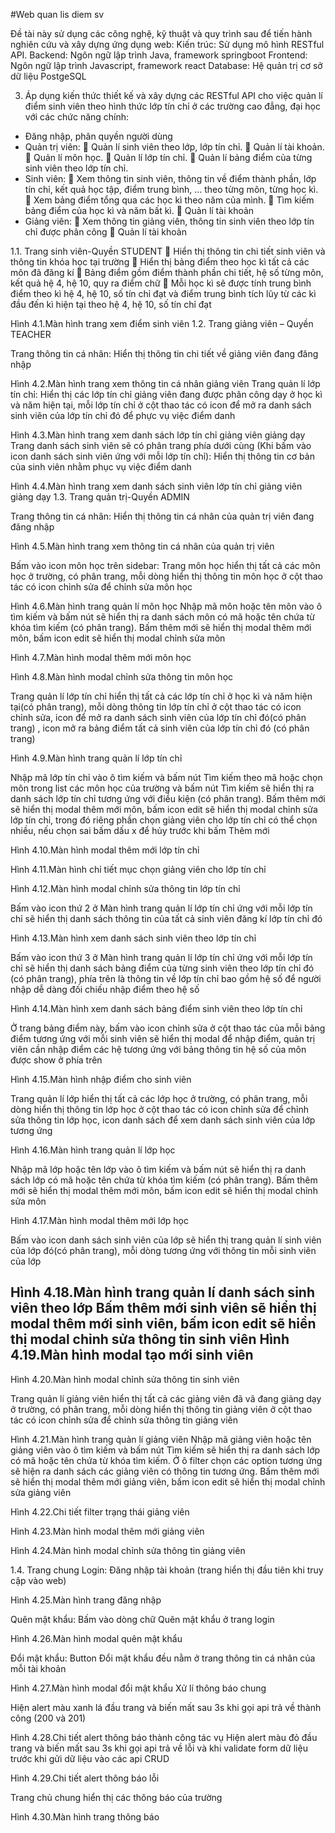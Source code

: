 #Web quan lis diem sv

Đề tài này sử dụng các công nghệ, kỹ thuật và quy trình sau để tiến hành nghiên cứu và xây dựng ứng dụng web:
Kiến trúc: Sử dụng mô hình RESTful API.
Backend: Ngôn ngữ lập trình Java, framework springboot
Frontend: Ngôn ngữ lập trình Javascript, framework react
Database: Hệ quản trị cơ sở dữ liệu PostgeSQL

3)	Áp dụng kiến thức thiết kế và xây dựng các RESTful API cho việc quản lí điểm sinh viên theo hình thức lớp tín chỉ ở các trường cao đẳng, đại học với các chức năng chính:
-	Đăng nhập, phân quyền người dùng
-	Quản trị viên:
	Quản lí sinh viên theo lớp, lớp tín chỉ.
	Quản lí tài khoản.
	Quản lí môn học.
	Quản lí lớp tín chỉ.
	Quản lí bảng điểm của từng sinh viên theo lớp tín chỉ.
-	Sinh viên:
	Xem thông tin sinh viên, thông tin về điểm thành phần, lớp tín chỉ, kết quả học tập, điểm trung bình, ... theo từng môn, từng học kì.
	Xem bảng điểm tổng qua các học kì theo năm của mình.
	Tìm kiếm bảng điểm của học kì và năm bất kì.
	Quản lí tài khoản
-	Giảng viên:
	Xem thông tin giảng viên, thông tin sinh viên theo lớp tín chỉ được phân công
	Quản lí tài khoản




1.1.	Trang sinh viên-Quyền STUDENT
	Hiển thị thông tin chi tiết sinh viên và thông tin khóa học tại trường
	Hiển thị bảng điểm theo học kì tất cả các môn đã đăng kí
	Bảng điểm gồm điểm thành phần chi tiết, hệ số từng môn, kết quả hệ 4, hệ 10, quy ra điểm chữ 
	Mỗi học kì sẽ được tính trung bình điểm theo kì hệ 4, hệ 10, số tín chỉ đạt và điểm trung bình tích lũy từ các kì đầu đến kì hiện tại theo hệ 4, hệ 10, số tín chỉ đạt
 
Hình 4.1.Màn hình trang xem điểm sinh viên
1.2.	Trang giảng viên – Quyền TEACHER

Trang thông tin cá nhân: Hiển thị thông tin chi tiết về giảng viên đang đăng nhập
 
Hình 4.2.Màn hình trang xem thông tin cá nhân giảng viên
Trang quản lí lớp tín chỉ: Hiển thị các lớp tín chỉ giảng viên đang được phân công dạy ở học kì và năm hiện tại, mỗi lớp tín chỉ ở cột thao tác có icon để mở ra danh sách sinh viên của lớp tín chỉ đó để phực vụ việc điểm danh
 
Hình 4.3.Màn hình trang xem danh sách lớp tín chỉ giảng viên giảng dạy
Trang danh sách sinh viên sẽ có phân trang phía dưới cùng (Khi bấm vào icon danh sách sinh viên ứng với mỗi lớp tín chỉ): Hiển thị thông tin cơ bản của sinh viên nhằm phục vụ việc điểm danh
 
Hình 4.4.Màn hình trang xem danh sách sinh viên lớp tín chỉ giảng viên giảng dạy
1.3.	Trang quản trị-Quyền ADMIN

Trang thông tin cá nhân: Hiển thị thông tin cá nhân của quản trị viên đang đăng nhập
 
Hình 4.5.Màn hình trang xem thông tin cá nhân của quản trị viên





Bấm vào icon môn học trên sidebar: Trang môn học hiển thị tất cả các môn học ở trường, có phân trang, mỗi dòng hiển thị thông tin môn học ở cột thao tác có icon chỉnh sửa  để  chỉnh sửa môn học 
 
Hình 4.6.Màn hình trang quản lí môn học
Nhập mã môn hoặc tên môn vào ô tìm kiếm và bấm nút sẽ hiển thị ra danh sách môn có mã hoặc tên chứa từ khóa tìm kiếm (có phân trang). Bấm thêm mới sẽ hiển thị modal thêm  mới môn, bấm icon edit sẽ hiển thị modal chỉnh sửa môn
 
Hình 4.7.Màn hình modal thêm mới môn học

 
Hình 4.8.Màn hình modal chỉnh sửa thông tin môn học

Trang quản lí lớp tín chỉ hiển thị tất cả các lớp tín chỉ ở học kì và năm hiện tại(có phân trang), mỗi dòng thông tin lớp tín chỉ ở cột thao tác có icon chỉnh sửa, icon để mở ra danh sách sinh viên của lớp tín chỉ đó(có phân trang) , icon mở ra bảng điểm tất cả sinh viên của lớp tín chỉ đó (có phân trang)
 
Hình 4.9.Màn hình trang quản  lí lớp tín chỉ

Nhập mã lớp tín chỉ vào ô tìm kiếm và bấm nút Tìm kiếm theo mã hoặc chọn môn trong list các môn học của trường và bấm nút Tìm kiếm sẽ hiển thị ra danh sách lớp tín chỉ tương ứng với điều kiện (có phân trang). Bấm thêm mới sẽ hiển thị modal thêm  mới môn, bấm icon edit sẽ hiển thị modal chỉnh sửa lớp tín chỉ, trong đó riêng phần chọn giảng viên cho lớp tín chỉ có thể chọn nhiều, nếu chọn sai bấm dấu x để hủy trước khi bấm Thêm mới


 
Hình 4.10.Màn hình modal thêm mới lớp tín chỉ
 
Hình 4.11.Màn hình chỉ tiết mục chọn giảng viên cho lớp tín chỉ
 
Hình 4.12.Màn hình modal chỉnh sửa thông tin lớp tín chỉ

Bấm vào icon thứ 2 ở Màn hình trang quản  lí lớp tín chỉ ứng với mỗi lớp tín chỉ sẽ hiển thị danh sách thông tin của tất cả sinh viên đăng kí lớp tín chỉ đó
 
Hình 4.13.Màn hình xem danh sách sinh viên theo lớp tín chỉ













Bấm vào icon thứ 3 ở Màn hình trang quản  lí lớp tín chỉ ứng với mỗi lớp tín chỉ sẽ hiển thị danh sách bảng điểm của từng sinh viên theo lớp tín chỉ đó (có phân trang), phía trên là thông tin về lớp tín chỉ bao gồm hệ số để người nhập dễ dàng đối chiếu nhập điểm theo hệ số
 
Hình 4.14.Màn hình xem danh sách bảng điểm sinh viên theo lớp tín chỉ

Ở trang bảng điểm này, bấm vào icon chỉnh sửa ở cột thao tác của mỗi bảng điểm tương ứng với mỗi sinh viên sẽ hiển thị modal để nhập điểm, quản trị viên cần nhập điểm các hệ tương ứng với bảng thông tin hệ số của môn được show ở phía trên
 
Hình 4.15.Màn hình nhập điểm cho sinh viên

Trang quản lí lớp hiển thị tất cả các lớp học ở trường, có phân trang, mỗi dòng hiển thị thông tin lớp học ở cột thao tác có icon chỉnh sửa  để  chỉnh sửa thông tin lớp học, icon danh sách để xem danh sách sinh viên của lớp tương ứng
 
Hình 4.16.Màn hình trang quản lí lớp học
 

Nhập mã lớp hoặc tên lớp vào ô tìm kiếm và bấm nút sẽ hiển thị ra danh sách lớp có mã hoặc tên chứa từ khóa tìm kiếm (có phân trang). Bấm thêm mới sẽ hiển thị modal thêm  mới môn, bấm icon edit sẽ hiển thị modal chỉnh sửa môn

 
Hình 4.17.Màn hình modal thêm mới lớp học

Bấm vào icon danh sách sinh viên của lớp sẽ hiển thị trang quản lí sinh viên của lớp đó(có phân trang), mỗi dòng tương ứng với thông tin mỗi sinh viên của lớp 
 
Hình 4.18.Màn hình trang quản lí danh sách sinh viên theo lớp
Bấm thêm mới sinh viên sẽ hiển thị modal thêm  mới sinh viên, bấm icon edit sẽ hiển thị modal chỉnh sửa thông tin sinh viên 
Hình 4.19.Màn hình modal tạo mới sinh viên
- 
Hình 4.20.Màn hình modal chỉnh sửa thông tin sinh viên

Trang quản lí giảng viên hiển thị tất cả các giảng viên đã vã đang giảng dạy ở trường, có phân trang, mỗi dòng hiển thị thông tin giảng viên ở cột thao tác có icon chỉnh sửa  để  chỉnh sửa thông tin giảng viên
 
Hình 4.21.Màn hình trang quản lí giảng viên
Nhập mã giảng viên hoặc tên giảng viên vào ô tìm kiếm và bấm nút Tìm kiếm sẽ hiển thị ra danh sách lớp có mã hoặc tên chứa từ khóa tìm kiếm. Ở ô filter chọn các option tương ứng sẽ hiện ra danh sách các giảng viên có thông tin tương ứng. Bấm thêm mới sẽ hiển thị modal thêm  mới giảng viên, bấm icon edit sẽ hiển thị modal chỉnh sửa giảng viên
 
Hình 4.22.Chi tiết filter trạng thái giảng viên
 
Hình 4.23.Màn hình modal thêm mới giảng viên
 

 
Hình 4.24.Màn hình modal chỉnh sửa thông tin giảng viên


1.4.	Trang chung
Login: Đăng nhập tài khoản (trang hiển thị đầu tiên khi truy cập vào web)

 
Hình 4.25.Màn hình trang đăng nhập

Quên mật khẩu: Bấm vào dòng chữ Quên mật khẩu ở trang login

 
Hình 4.26.Màn hình modal quên mật khẩu

Đổi mật khẩu: Button Đổi mật khẩu đều nằm ở trang thông tin cá nhân của mỗi tài khoản
 
Hình 4.27.Màn hình modal đổi mật khẩu
Xử lí thông báo chung

Hiện alert màu xanh lá đầu trang và biến mất sau 3s khi gọi api trả về thành công (200 và 201) 

 
Hình 4.28.Chi tiết alert thông báo thành công tác vụ
Hiện alert màu đỏ đầu trang và biến mất sau 3s khi gọi api trả về lỗi và khi validate form dữ liệu trước khi gửi dữ liệu vào các api CRUD
 
Hình 4.29.Chi tiết alert thông báo lỗi


Trang chủ chung hiển thị các thông báo của trường

Hình 4.30.Màn hình trang thông báo

